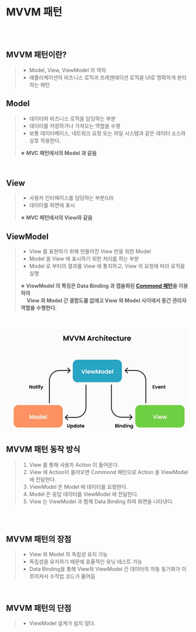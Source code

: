 # MVVM 패턴

&nbsp;   
&nbsp;

## MVVM 패턴이란?
> - Model, View, ViewModel 의 약자   
> - 애플리케이션의 비즈니스 로직과 프레젠테이션 로직을 UI로 명확하게 분리하는 패턴


## Model
> - 데이터와 비즈니스 로직을 담당하는 부분
> - 데이터를 저장하거나 가져오는 역할을 수행
> - 보통 데이터베이스, 네트워크 요청 또는 파일 시스템과 같은 데이터 소스와 상호 작용한다.    
> 
> **※ MVC 패턴에서의 Model 과 같음**

&nbsp;   

## View
> - 사용자 인터페이스를 담당하는 부분(UI)
> - 데이터를 화면에 표시
> 
> **※ MVC 패턴에서의 View와 같음**

## ViewModel
> - View 를 표현하기 위해 만들어진 View 만을 위한 Model
> - Model 을 View 에 표시하기 위한 처리를 하는 부분
> - Model 로 부터의 결과를 View 에 통지하고, View 의 요청에 따라 로직을 실행
> 
> **※ ViewModel 의 특징은 Data Binding 과 캡슐화된 [Commond 패턴](https://github.com/MungDon/MyStudyRepository/blob/master/DesignPattern/%5B3%5DCommond_pattern.md)을 이용하여   
> &nbsp;&nbsp;&nbsp;&nbsp; 
> View 와 Model 간 결합도를 없애고 View 와 Model 사이에서 중간 관리자 역할을 수행한다.**


&nbsp;   
&nbsp;
![img.png](img.png)
## MVVM 패턴 동작 방식
> 1. View 를 통해 사용자 Action 이 들어온다.
> 2. View 에 Action이 들어오면 Commond 패턴으로 Action 을 ViewModel 에 전달한다.
> 3. ViewModel 은 Model 에 데이터를 요청한다.
> 4. Model 은 응답 데이터를 ViewModel 에 전달한다.
> 5. View 는 ViewModel 과 함께 Data Binding 하여 화면을 나타낸다.


&nbsp;   
&nbsp;


## MVVM 패턴의 장점
> - View 와 Model 의 독립성 유지 가능
> - 독립성을 유지하기 때문에 효율적인 유닛 테스트 가능
> - Data Binding을 통해 View와 ViewModel 간 데이터의 자동 동기화가 이루어져서 수작업 코드가 줄어듬

&nbsp;   

## MVVM 패턴의 단점
> - ViewModel 설계가 쉽지 않다.    